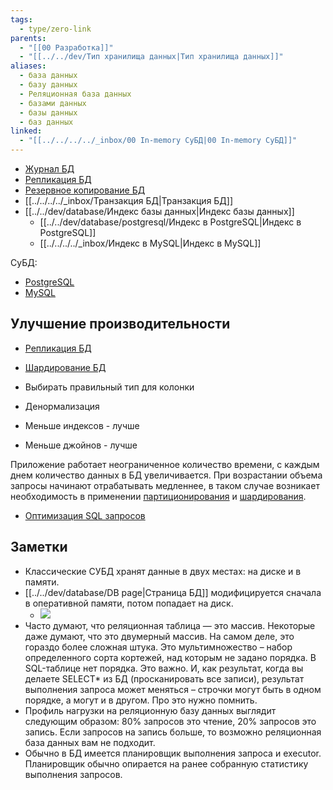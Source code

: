 ```yaml
---
tags:
  - type/zero-link
parents:
  - "[[00 Разработка]]"
  - "[[../../dev/Тип хранилища данных|Тип хранилища данных]]"
aliases:
  - база данных
  - базу данных
  - Реляционная база данных
  - базами данных
  - базы данных
  - баз данных
linked:
  - "[[../../../../_inbox/00 In-memory СуБД|00 In-memory СуБД]]"
---
```

- [Журнал БД](../../dev/database/Журнал%20БД.md)
- [Репликация БД](../../dev/architecture/highload/Репликация%20БД.md)
- [Резервное копирование БД](../../../../_inbox/Резервное%20копирование%20БД.md)
- [[../../../../_inbox/Транзакция БД|Транзакция БД]]
- [[../../dev/database/Индекс базы данных|Индекс базы данных]]
	- [[../../dev/database/postgresql/Индекс в PostgreSQL|Индекс в PostgreSQL]]
	- [[../../../../_inbox/Индекс в MySQL|Индекс в MySQL]]

СуБД:
- [PostgreSQL](00%20PostgreSQL.md)
- [MySQL](00%20MySQL.md)
## Улучшение производительности
- [Репликация БД](../../dev/architecture/highload/Репликация%20БД.md)
- [Шардирование БД](../../../../_inbox/Шардирование%20БД.md)

- Выбирать правильный тип для колонки
- Денормализация
- Меньше индексов - лучше
- Меньше джойнов - лучше

Приложение работает неограниченное количество времени, с каждым днем количество данных в БД увеличивается. При возрастании объема запросы начинают отрабатывать медленнее, в таком случае возникает необходимость в применении [партиционирования](Партиционирование%20в%20БД.md) и [шардирования](../../../../_inbox/Шардирование%20БД.md).

- [Оптимизация SQL запросов](../../dev/database/Оптимизация%20SQL%20запросов.md)

## Заметки
 - Классические СУБД хранят данные в двух местах: на диске и в памяти.
 - [[../../dev/database/DB page|Страница БД]] модифицируется сначала в оперативной памяти, потом попадает на диск.
	 - ![](Pasted%20image%2020240531082744.png)
 - Часто думают, что реляционная таблица — это массив. Некоторые даже думают, что это двумерный массив. На самом деле, это гораздо более сложная штука. Это мультимножество – набор определенного сорта кортежей, над которым не задано порядка. В SQL-таблице нет порядка. Это важно. И, как результат, когда вы делаете SELECT* из БД (просканировать все записи), результат выполнения запроса может меняться – строчки могут быть в одном порядке, а могут и в другом. Про это нужно помнить.
 - Профиль нагрузки на реляционную базу данных выглядит следующим образом: 80% запросов это чтение, 20% запросов это запись. Если запросов на запись больше, то возможно реляционная база данных вам не подходит.
 - Обычно в БД имеется планировщик выполнения запроса и executor. Планировщик обычно опирается на ранее собранную статистику выполнения запросов.

